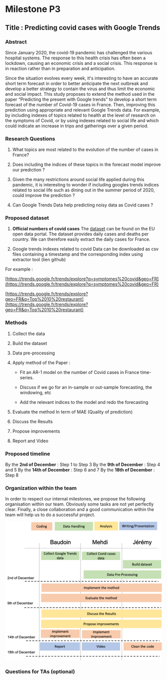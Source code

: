 # Milestone P3


## Title : Predicting covid cases with Google Trends

### Abstract
Since January 2020, the covid-19 pandemic has challenged the various hospital systems. The response to this health crisis has often been a lockdown, causing an economic crisis and a social crisis. This response is in reaction rather than in preparation and anticipation.

Since the situation evolves every week, it's interesting to have an accurate short term forecast in order to better anticipate the next outbreak and develop a better strategy to contain the virus and thus limit the economic and social impact. This study proposes to extend the method used in the paper “Predicting the present with Google trends” to develop a short term forecast of the number of Covid-19 cases in France. Then, improving this prediction using appropriate and relevant Google Trends data. For example, by including indexes of topics related to health at the level of research on the symptoms of Covid, or by using indexes related to social life and which could indicate an increase in trips and gatherings over a given period.

### Research Questions

1.  What topics are most related to the evolution of the number of cases in France?
    
2.  Does including the indices of these topics in the forecast model improve our prediction ?
    
3.  Given the many restrictions around social life applied during this pandemic, it is interesting to wonder if including googles trends indices related to social life such as dining out in the summer period of 2020, could improve the prediction ?
    
4.  Can Google Trends Data help predicting noisy data as Covid cases ?
    

### Proposed dataset
 
1. **Official numbers of covid cases**
The [dataset](https://opendata.ecdc.europa.eu/covid19/casedistribution/csv) can be found on the EU open data portal. The dataset provides daily cases and deaths per country. We can therefore easily extract the daily cases for France.

2. Google trends indexes related to covid
Data can be downloaded as csv files containing a timestamp and the corresponding index using extractor tool (lien github)

For example :

[https://trends.google.fr/trends/explore?q=symptomes%20covid&geo=FR](https://trends.google.fr/trends/explore?q=symptomes%20covid&geo=FR)

[https://trends.google.fr/trends/explore?geo=FR&q=Top%2010%20restaurant](https://trends.google.fr/trends/explore?geo=FR&q=Top%2010%20restaurant)


### Methods
    

1.  Collect the data
    
2.  Build the dataset
    
3.  Data pre-processing
    
4.  Apply method of the Paper :
    

	- Fit an AR-1 model on the number of Covid cases in France time-series.

	-	Discuss if we go for an in-sample or out-sample forecasting, the windowing, etc

	-	Add the relevant indices to the model and redo the forecasting

5.  Evaluate the method
In term of MAE (Quality of prediction)

6. Discuss the Results
    
7.  Propose improvements

8. Report and Video
    
### Proposed timeline
By the **2nd of December** : Step 1 to Step 3
By the **9th of December** : Step 4 and 5
By the **14th of December** : Step 6 and 7
By the **18th of December** : Step 8
    
### Organization within the team

In order to respect our internal milestones, we propose the following organisation within our team. Obviously some tasks are not yet perfectly clear. Finally, a close collaboration and a good communication within the team will help us to do a successful project.

![Organisation within the team](https://github.com/epfl-ada/ada-2020-project-milestone-p3-data-y-nada-mas-1/blob/main/orga.png)

### Questions for TAs (optional)
    

